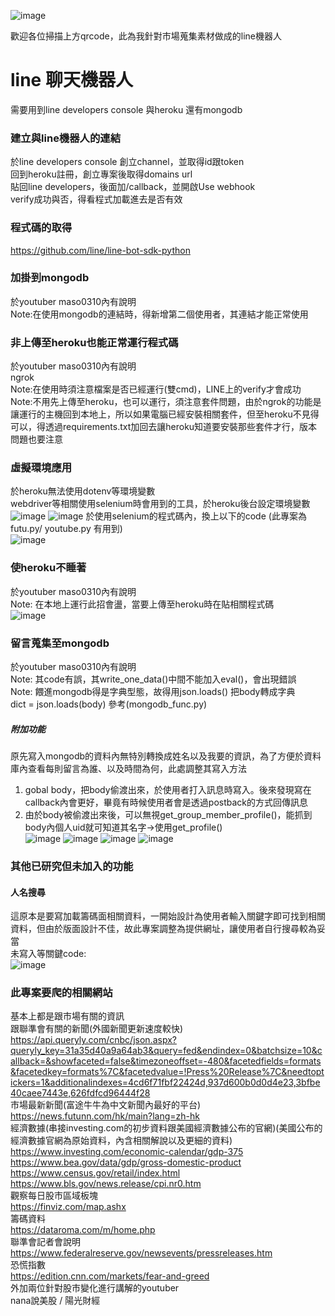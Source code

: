 ![image](https://user-images.githubusercontent.com/101057598/169508175-de1b0e95-259b-4e32-a8f2-e8ae9ae0a02a.png)<br>

歡迎各位掃描上方qrcode，此為我針對市場蒐集素材做成的line機器人<br>

line 聊天機器人
===
需要用到line developers console 與heroku 還有mongodb <br>
### 建立與line機器人的連結<br>
於line developers console 創立channel，並取得id跟token <br>
回到heroku註冊，創立專案後取得domains url<br>
貼回line developers，後面加/callback，並開啟Use webhook <br>
verify成功與否，得看程式加載進去是否有效<br>
### 程式碼的取得<br>
https://github.com/line/line-bot-sdk-python<br>
### 加掛到mongodb
於youtuber maso0310內有說明<br>
Note:在使用mongodb的連結時，得新增第二個使用者，其連結才能正常使用<br>
### 非上傳至heroku也能正常運行程式碼
於youtuber maso0310內有說明<br>
ngrok<br>
Note:在使用時須注意檔案是否已經運行(雙cmd)，LINE上的verify才會成功<br>
Note:不用先上傳至heroku，也可以運行，須注意套件問題，由於ngrok的功能是讓運行的主機回到本地上，所以如果電腦已經安裝相關套件，但至heroku不見得可以，得透過requirements.txt加回去讓heroku知道要安裝那些套件才行，版本問題也要注意<br>
### 虛擬環境應用
於heroku無法使用dotenv等環境變數<br>
webdriver等相關使用selenium時會用到的工具，於heroku後台設定環境變數<br>
![image](https://user-images.githubusercontent.com/101057598/169499362-9e33ab2e-7ff1-4a7b-81b0-243fcd44ad9a.png)
![image](https://user-images.githubusercontent.com/101057598/169499389-073a04d8-4feb-4065-b36f-5f1b74917763.png)
於使用selenium的程式碼內，換上以下的code (此專案為futu.py/ youtube.py 有用到)<br>
![image](https://user-images.githubusercontent.com/101057598/169506465-76bee7a8-e60a-4ab3-a9b8-bde7e74e966a.png)
 ### 使heroku不睡著
 於youtuber maso0310內有說明<br>
 Note: 在本地上運行此招會盪，當要上傳至heroku時在貼相關程式碼<br>
![image](https://user-images.githubusercontent.com/101057598/169506371-63f058ad-69fe-4e19-b215-a8a14d895864.png)
 ### 留言蒐集至mongodb
 於youtuber maso0310內有說明<br>
 Note: 其code有誤，其write_one_data()中間不能加入eval()，會出現錯誤<br>
 Note: 餵進mongodb得是字典型態，故得用json.loads() 把body轉成字典<br>
 dict = json.loads(body) 參考(mongodb_func.py)
 ##### 附加功能
 原先寫入mongodb的資料內無特別轉換成姓名以及我要的資訊，為了方便於資料庫內查看每則留言為誰、以及時間為何，此處調整其寫入方法<br>
 1. gobal body，把body偷渡出來，於使用者打入訊息時寫入。後來發現寫在callback內會更好，畢竟有時候使用者會是透過postback的方式回傳訊息<br>
 2. 由於body被偷渡出來後，可以無視get_group_member_profile()，能抓到body內個人uid就可知道其名字→使用get_profile()<br>
 ![image](https://user-images.githubusercontent.com/101057598/169505722-da6ef391-afc7-4cdd-a245-6ec18f11b073.png)
![image](https://user-images.githubusercontent.com/101057598/169505755-8a15a7df-98c8-4fd2-936d-e541930d8e90.png)
![image](https://user-images.githubusercontent.com/101057598/169505779-62305e56-29b6-4c93-9c78-d4c547340f4e.png)
![image](https://user-images.githubusercontent.com/101057598/169505797-5b33cd8b-216e-4ba1-946a-90ad415a9de6.png)
 ### 其他已研究但未加入的功能
 #### 人名搜尋
 這原本是要寫加載籌碼面相關資料，一開始設計為使用者輸入關鍵字即可找到相關資料，但由於版面設計不佳，故此專案調整為提供網址，讓使用者自行搜尋較為妥當<br>
 未寫入等關鍵code:<br>
 ![image](https://user-images.githubusercontent.com/101057598/169505426-efd0c360-b1e0-4174-b5df-4ea387817e68.png)
 ### 此專案要爬的相關網站
 基本上都是跟市場有關的資訊<br>
 跟聯準會有關的新聞(外國新聞更新速度較快)<br>
 https://api.queryly.com/cnbc/json.aspx?queryly_key=31a35d40a9a64ab3&query=fed&endindex=0&batchsize=10&callback=&showfaceted=false&timezoneoffset=-480&facetedfields=formats&facetedkey=formats%7C&facetedvalue=!Press%20Release%7C&needtoptickers=1&additionalindexes=4cd6f71fbf22424d,937d600b0d0d4e23,3bfbe40caee7443e,626fdfcd96444f28<br>
 市場最新新聞(富途牛牛為中文新聞內最好的平台)<br>
 https://news.futunn.com/hk/main?lang=zh-hk<br>
 經濟數據(串接investing.com的初步資料跟美國經濟數據公布的官網)(美國公布的經濟數據官網為原始資料，內含相關解說以及更細的資料)<br>
 https://www.investing.com/economic-calendar/gdp-375<br>
 https://www.bea.gov/data/gdp/gross-domestic-product<br>
 https://www.census.gov/retail/index.html<br>
 https://www.bls.gov/news.release/cpi.nr0.htm<br>
 觀察每日股市區域板塊<br>
 https://finviz.com/map.ashx<br>
 籌碼資料<br>
 https://dataroma.com/m/home.php<br>
 聯準會記者會說明<br>
 https://www.federalreserve.gov/newsevents/pressreleases.htm<br>
 恐慌指數<br>
 https://edition.cnn.com/markets/fear-and-greed<br>
 外加兩位針對股市變化進行講解的youtuber<br>
 nana說美股 / 陽光財經<br>
 
 
